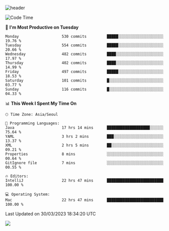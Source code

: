 ![header](https://capsule-render.vercel.app/api?type=Egg&color=timeAuto&height=300&section=header&text=PoPo&fontSize=90&animation=fadeIn)

  <!--START_SECTION:waka-->
![Code Time](http://img.shields.io/badge/Code%20Time-622%20hrs%2017%20mins-blue)

📅 **I'm Most Productive on Tuesday** 

```text
Monday                   530 commits         █████░░░░░░░░░░░░░░░░░░░░   19.76 % 
Tuesday                  554 commits         █████░░░░░░░░░░░░░░░░░░░░   20.66 % 
Wednesday                482 commits         ████░░░░░░░░░░░░░░░░░░░░░   17.97 % 
Thursday                 402 commits         ████░░░░░░░░░░░░░░░░░░░░░   14.99 % 
Friday                   497 commits         █████░░░░░░░░░░░░░░░░░░░░   18.53 % 
Saturday                 101 commits         █░░░░░░░░░░░░░░░░░░░░░░░░   03.77 % 
Sunday                   116 commits         █░░░░░░░░░░░░░░░░░░░░░░░░   04.33 % 
```


📊 **This Week I Spent My Time On** 

```text
🕑︎ Time Zone: Asia/Seoul

💬 Programming Languages: 
Java                     17 hrs 14 mins      ███████████████████░░░░░░   75.64 % 
YAML                     3 hrs 2 mins        ███░░░░░░░░░░░░░░░░░░░░░░   13.37 % 
XML                      2 hrs 5 mins        ██░░░░░░░░░░░░░░░░░░░░░░░   09.21 % 
Properties               8 mins              ░░░░░░░░░░░░░░░░░░░░░░░░░   00.64 % 
GitIgnore file           7 mins              ░░░░░░░░░░░░░░░░░░░░░░░░░   00.55 % 

🔥 Editors: 
IntelliJ                 22 hrs 47 mins      █████████████████████████   100.00 % 

💻 Operating System: 
Mac                      22 hrs 47 mins      █████████████████████████   100.00 % 
```


 Last Updated on 30/03/2023 18:34:20 UTC
<!--END_SECTION:waka-->



<img src="https://capsule-render.vercel.app/api?type=Egg&color=timeAuto&height=300&section=footer&text=PoPo&fontSize=90&animation=fadeIn&reversal=true" />
